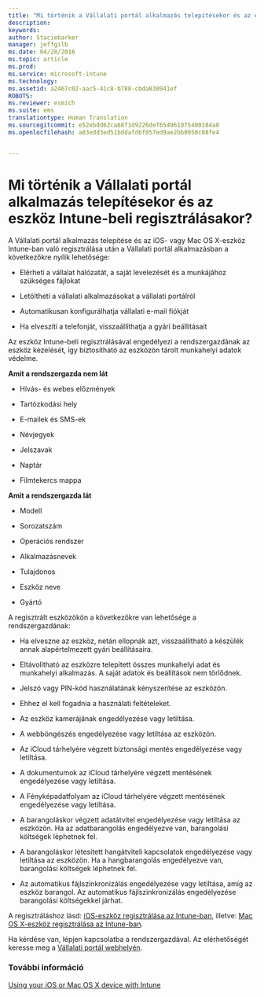 ```yaml
---
title: "Mi történik a Vállalati portál alkalmazás telepítésekor és az eszköz Intune-beli regisztrálásakor? | Microsoft Intune"
description: 
keywords: 
author: Staciebarker
manager: jeffgilb
ms.date: 04/28/2016
ms.topic: article
ms.prod: 
ms.service: microsoft-intune
ms.technology: 
ms.assetid: a2467c02-aac5-41c8-b788-cbda830941ef
ROBOTS: 
ms.reviewer: esmich
ms.suite: ems
translationtype: Human Translation
ms.sourcegitcommit: e52ebdd62ca68f1d9226def654961075400184a8
ms.openlocfilehash: a83edd3ed51bddafd6f057ed9ae2bb0958c88fe4


---
```



# Mi történik a Vállalati portál alkalmazás telepítésekor és az eszköz Intune-beli regisztrálásakor?

A Vállalati portál alkalmazás telepítése és az iOS- vagy Mac OS X-eszköz Intune-ban való regisztrálása után a Vállalati portál alkalmazásban a következőkre nyílik lehetősége:

-   Elérheti a vállalat hálózatát, a saját levelezését és a munkájához szükséges fájlokat

-   Letöltheti a vállalati alkalmazásokat a vállalati portálról

-   Automatikusan konfigurálhatja vállalati e-mail fiókját

-   Ha elveszíti a telefonját, visszaállíthatja a gyári beállításait

Az eszköz Intune-beli regisztrálásával engedélyezi a rendszergazdának az eszköz kezelését, így biztosítható az eszközön tárolt munkahelyi adatok védelme.

**Amit a rendszergazda nem lát**

-   Hívás- és webes előzmények

-   Tartózkodási hely

-   E-mailek és SMS-ek

-   Névjegyek

-   Jelszavak

-   Naptár

-   Filmtekercs mappa

**Amit a rendszergazda lát**

-   Modell

-   Sorozatszám

-   Operációs rendszer

-   Alkalmazásnevek

-   Tulajdonos

-   Eszköz neve

-   Gyártó

A regisztrált eszközökön a következőkre van lehetősége a rendszergazdának:

-   Ha elveszne az eszköz, netán ellopnák azt, visszaállítható a készülék annak alapértelmezett gyári beállításaira.

-   Eltávolítható az eszközre telepített összes munkahelyi adat és munkahelyi alkalmazás. A saját adatok és beállítások nem törlődnek.

-   Jelszó vagy PIN-kód használatának kényszerítése az eszközön.

-   Ehhez el kell fogadnia a használati feltételeket.

-   Az eszköz kamerájának engedélyezése vagy letiltása.

-   A webböngészés engedélyezése vagy letiltása az eszközön.

-   Az iCloud tárhelyére végzett biztonsági mentés engedélyezése vagy letiltása.

-   A dokumentumok az iCloud tárhelyére végzett mentésének engedélyezése vagy letiltása.

-   A Fényképadatfolyam az iCloud tárhelyére végzett mentésének engedélyezése vagy letiltása.

-   A barangoláskor végzett adatátvitel engedélyezése vagy letiltása az eszközön. Ha az adatbarangolás engedélyezve van, barangolási költségek léphetnek fel.

-   A barangoláskor létesített hangátviteli kapcsolatok engedélyezése vagy letiltása az eszközön. Ha a hangbarangolás engedélyezve van, barangolási költségek léphetnek fel.

-   Az automatikus fájlszinkronizálás engedélyezése vagy letiltása, amíg az eszköz barangol. Az automatikus fájlszinkronizálás engedélyezése barangolási költségekkel járhat.

A regisztráláshoz lásd: [iOS-eszköz regisztrálása az Intune-ban](enroll-your-device-in-intune-ios.md), illetve: [Mac OS X-eszköz regisztrálása az Intune-ban](enroll-your-device-in-intune-mac-os-x.md).

Ha kérdése van, lépjen kapcsolatba a rendszergazdával. Az elérhetőségét keresse meg a [Vállalati portál webhelyén](http://portal.manage.microsoft.com).

### További információ
[Using your iOS or Mac OS X device with Intune](using-your-ios-or-mac-os-x-device-with-intune.md)


<!--HONumber=Jun16_HO4-->


